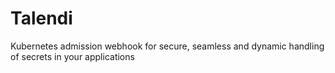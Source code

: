 # Talendi
Kubernetes admission webhook for secure, seamless and dynamic handling of secrets in your applications

